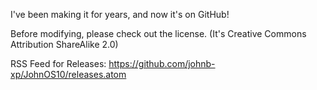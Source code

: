 I've been making it for years, and now it's on GitHub!

Before modifying, please check out the license. (It's Creative Commons Attribution ShareAlike 2.0)

RSS Feed for Releases:
https://github.com/johnb-xp/JohnOS10/releases.atom
